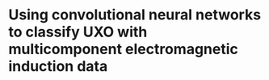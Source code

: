 # Using convolutional neural networks to classify UXO with multicomponent electromagnetic induction data

